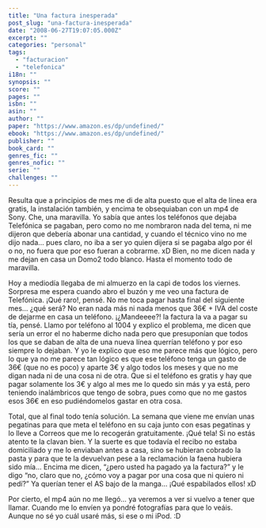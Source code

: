 ```yaml
---
title: "Una factura inesperada"
post_slug: "una-factura-inesperada"
date: "2008-06-27T19:07:05.000Z"
excerpt: ""
categories: "personal"
tags: 
  - "facturacion"
  - "telefonica"
i18n: ""
synopsis: ""
score: ""
pages: ""
isbn: ""
asin: ""
author: ""
paper: "https://www.amazon.es/dp/undefined/"
ebook: "https://www.amazon.es/dp/undefined/"
publisher: ""
book_card: ""
genres_fic: ""
genres_nofic: ""
serie: ""
challenges: ""
---
```


Resulta que a principios de mes me di de alta puesto que el alta de línea era gratis, la instalación también, y encima te obsequiaban con un mp4 de Sony. Che, una maravilla. Yo sabía que antes los teléfonos que dejaba Telefónica se pagaban, pero como no me nombraron nada del tema, ni me dijeron que debería abonar una cantidad, y cuando el técnico vino no me dijo nada… pues claro, no iba a ser yo quien dijera si se pagaba algo por él o no, no fuera que por eso fueran a cobrarme. xD Bien, no me dicen nada y me dejan en casa un Domo2 todo blanco. Hasta el momento todo de maravilla.

Hoy a mediodía llegaba de mi almuerzo en la capi de todos los viernes. Sorpresa me espera cuando abro el buzón y me veo una factura de Telefónica. ¡Qué raro!, pensé. No me toca pagar hasta final del siguiente mes… ¿qué será? No eran nada más ni nada menos que 36€ + IVA del coste de dejarme en casa un teléfono. ¡¿Mandeeee?! la factura la va a pagar su tía, pensé. Llamo por teléfono al 1004 y explico el problema, me dicen que sería un error el no haberme dicho nada pero que presuponían que todos los que se daban de alta de una nueva línea querrían teléfono y por eso siempre lo dejaban. Y yo le explico que eso me parece más que lógico, pero lo que ya no me parece tan lógico es que ese teléfono tenga un gasto de 36€ (que no es poco) y aparte 3€ y algo todos los meses y que no me digan nada ni de una cosa ni de otra. Que si el teléfono es gratis y hay que pagar solamente los 3€ y algo al mes me lo quedo sin más y ya está, pero teniendo inalámbricos que tengo de sobra, pues como que no me gastos esos 36€ en eso pudiéndomelos gastar en otra cosa.

Total, que al final todo tenía solución. La semana que viene me envían unas pegatinas para que meta el teléfono en su caja junto con esas pegatinas y lo lleve a Correos que me lo recogerán gratuitamente. ¡Qué tela! Si no estás atento te la clavan bien. Y la suerte es que todavía el recibo no estaba domiciliado y me lo enviaban antes a casa, sino se hubieran cobrado la pasta y para que te la devuelvan pese a la reclamación la faena hubiera sido mía… Encima me dicen, “¿pero usted ha pagado ya la factura?” y le digo “no, claro que no, ¿cómo voy a pagar por una cosa que ni quiero ni pedí?” Ya querían tener el AS bajo de la manga… ¡Qué espabilados ellos! xD

Por cierto, el mp4 aún no me llegó… ya veremos a ver si vuelvo a tener que llamar. Cuando me lo envíen ya pondré fotografías para que lo veáis. Aunque no sé yo cuál usaré más, si ese o mi iPod. :D
